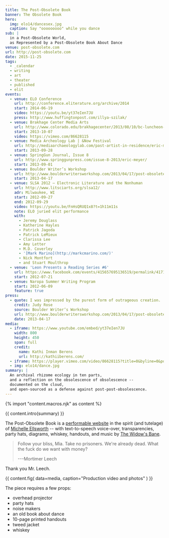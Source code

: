 ```yaml
---
title: The Post-Obsolete Book
banner: The Obsolete Book
hero:
  img: elo14/dancesex.jpg
  caption: Say "ooooooooo" while you dance
sub: |
  in a Post-Obsolete World,
  as Represented by a Post-Obsolete Book About Dance
venue: post-obsolete.com
url: http://post-obsolete.com
date: 2015-11-25
tags:
  - _calendar
  - writing
  - art
  - theater
  - published
  - elit
events:
  - venue: ELO Conference
    url: http://conference.eliterature.org/archive/2014
    start: 2014-06-19
    video: https://youtu.be/yt37eIen7JU
    press: http://www.huffingtonpost.com/illya-szilak/
  - venue: Brakhage Center Media Arts
    url: http://www.colorado.edu/brakhagecenter/2013/08/10/bc-luncheon-series-welcomes-eric-meyer-october-7th
    start: 2013-10-07
    video: https://vimeo.com/86628115
  - venue: Media Archeology Lab | &Now Festival
    url: http://mediaarchaeologylab.com/past-artist-in-residence/eric-meyer-2/
    start: 2013-09-28
  - venue: SpringGun Journal, Issue 8
    url: http://www.springgunpress.com/issue-8-2013/eric-meyer/
    start: 2013-09-01
  - venue: Boulder Writer’s Workshop
    url: http://www.boulderwritersworkshop.com/2013/04/17/post-obsolete-a-bww-salon/
    start: 2013-04-17
  - venue: SLSA 2012 – Electronic Literature and the Nonhuman
    url: http://www.litsciarts.org/slsa12/
    adr: Milwaukee, WI
    start: 2012-09-27
    end: 2012-09-29
    video: https://youtu.be/FnHsQRUQ1x8?t=1h11m11s
    note: ELO juried elit performance
    with:
      - Jeremy Douglass
      - Katherine Hayles
      - Patrick Jagoda
      - Patrick LeMieux
      - Clarissa Lee
      - Amy Letter
      - M.D. Coverley
      - '[Mark Marino](http://markcmarino.com/)'
      - Nick Montfort
      - and Stuart Moulthrop
  - venue: 'Leon Presents a Reading Series #6'
    url: https://www.facebook.com/events/415657695136519/permalink/417120971656858/
    start: 2012-07-21
  - venue: Naropa Summer Writing Program
    start: 2012-06-09
    feature: true
press:
  - quote: I was impressed by the purest form of outrageous creation.
    credit: Judy Rose
    source: Boulder Writer’s Workshop
    url: http://www.boulderwritersworkshop.com/2013/04/17/post-obsolete-a-bww-salon/
    date: 2013-04-17
media:
  - iframe: https://www.youtube.com/embed/yt37eIen7JU
    width: 800
    height: 450
    span: full
    credit:
      name: Kathi Inman Berens
      url: http://kathiiberens.com/
  - iframe: https://player.vimeo.com/video/86628115?title=0&byline=0&portrait=0&color=ff0080
  - img: elo14/dance.jpg
summary: |
  An archival rhizome ecology in ten parts,
  and a reflection on the obsolescence of obsolescence --
  documented on the cloud,
  and open-sourced as a defense against post-post-obsolescence.
---
```

{% import "content.macros.njk" as content %}

{{ content.intro(summary) }}

The Post-Obsolete Book is
a [performable website][post-obsolete]
in the spirit (and tutelage)
of [Michelle Ellsworth][michelle] --
with text-to-speech voice-over,
transparencies,
party hats,
diagrams,
whiskey,
handouts,
and music by [The Widow's Bane][bane].

> Follow your bliss, Mia.
> Take no prisoners.
> We're already dead.
> What the fuck do we want with money?
>
> ---Mortimer Leech

Thank you Mr. Leech.

[post-obsolete]: http://www.post-obsolete.com
[michelle]: http://michelleellsworth.com/
[bane]: http://www.myspace.com/widowsbane

{{ content.fig(
  data=media,
  caption="Production video and photos"
) }}

The piece
requires a few props:

- overhead projector
- party hats
- noise makers
- an old book about dance
- 10-page printed handouts
- tweed jacket
- whiskey
